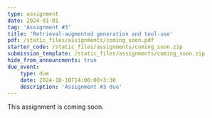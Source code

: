 ```yaml
---
type: assignment
date: 2024-01-01
tag: 'Assignment #3'
title: 'Retrieval-augmented generation and tool-use'
pdf: /static_files/assignments/coming_soon.pdf
starter_code: /static_files/assignments/coming_soon.zip
submission_template: /static_files/assignments/coming_soon.zip
hide_from_announcments: true
due_event: 
    type: due
    date: 2024-10-10T14:00:00+3:30
    description: 'Assignment #3 due'
---
```


This assignment is coming soon.
